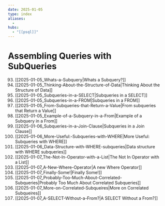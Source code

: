 ```yaml
---
date: 2025-01-05
type: index
aliases:
  -
hubs:
  - "[[psql]]"
---
```


# Assembling Queries with SubQueries

93. [[2025-01-05_Whats-a-Subquery|Whats a Subquery?]]
94. [[2025-01-05_Thinking-About-the-Structure-of-Data|Thinking About the Structure of Data]]
95. [[2025-01-05_Subqueries-in-a-SELECT|Subqueries in a SELECT]]
98. [[2025-01-05_Subqueries-in-a-FROM|Subqueries in a FROM]]
99. [[2025-01-05_From-Subqueries-that-Return-a-Value|From subqueries that Return a Value]]
100. [[2025-01-05_Example-of-a-Subquery-in-a-From|Example of a Subquery in a From]]
103. [[2025-01-06_Subqueries-in-a-Join-Clause|Subqueries in a Join Clause]]
104. [[2025-01-06_More-Useful:-Subqueries-with-WHERE|More Useful: Subqueries with WHERE]]
105. [[2025-01-06_Data-Structure-with-WHERE-subqueries|Data structure with WHERE subqueries]]
108. [[2025-01-07_The-Not-In-Operator-with-a-List|The Not In Operator with a List]]
109. [[2025-01-07_A-New-Where-Operator|A new Where Operator]]
110. [[2025-01-07_Finally-Some!|Finally Some!]]
111. [[2025-01-07_Probably-Too-Much-About-Correlated-Subqueries|Probably Too Much About Correlated Subqueries]]
112. [[2025-01-07_More-on-Correlated-Subqueires|More on Correlated Subqueires]]
113. [[2025-01-07_A-SELECT-Without-a-From?|A SELECT Without a From?]]
